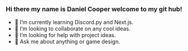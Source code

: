 ### Hi there my name is Daniel Cooper welcome to my git hub!

- 🌱 I’m currently learning Discord.py and Next.js.
- 👯 I’m looking to collaborate on any cool ideas.
- 🤔 I’m looking for help with project ideas.
- 💬 Ask me about anything or game design.

<!--
**DannyCoop/DannyCoop** is a ✨ _special_ ✨ repository because its `README.md` (this file) appears on your GitHub profile.

Here are some ideas to get you started:




- 😄 Pronouns: ...
- ⚡ Fun fact: ...
-->
